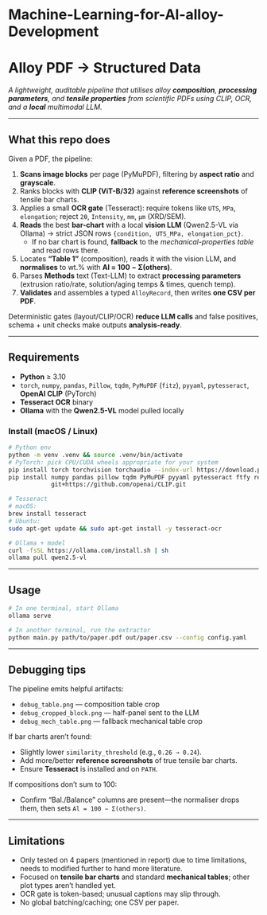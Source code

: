 # Machine-Learning-for-Al-alloy-Development

# Alloy PDF → Structured Data
*A lightweight, auditable pipeline that utilises alloy **composition**, **processing parameters**, and **tensile properties** from scientific PDFs using CLIP, OCR, and a **local** multimodal LLM.*

---

## What this repo does

Given a PDF, the pipeline:

1. **Scans image blocks** per page (PyMuPDF), filtering by **aspect ratio** and **grayscale**.  
2. Ranks blocks with **CLIP (ViT-B/32)** against **reference screenshots** of tensile bar charts.  
3. Applies a small **OCR gate** (Tesseract): require tokens like `UTS`, `MPa`, `elongation`; reject `2θ`, `Intensity`, `mm`, `µm` (XRD/SEM).  
4. **Reads** the best **bar-chart** with a local **vision LLM** (Qwen2.5-VL via Ollama) → strict JSON rows `{condition, UTS_MPa, elongation_pct}`.  
   - If no bar chart is found, **fallback** to the *mechanical-properties table* and read rows there.  
5. Locates **“Table 1”** (composition), reads it with the vision LLM, and **normalises** to wt.% with **Al = 100 − Σ(others)**.  
6. Parses **Methods** text (Text-LLM) to extract **processing parameters** (extrusion ratio/rate, solution/aging temps & times, quench temp).  
7. **Validates** and assembles a typed `AlloyRecord`, then writes **one CSV per PDF**.

Deterministic gates (layout/CLIP/OCR) **reduce LLM calls** and false positives, schema + unit checks make outputs **analysis-ready**.

---

## Requirements

- **Python** ≥ 3.10  
- `torch`, `numpy`, `pandas`, `Pillow`, `tqdm`, `PyMuPDF` (`fitz`), `pyyaml`, `pytesseract`, **OpenAI CLIP** (PyTorch)  
- **Tesseract OCR** binary  
- **Ollama** with the **Qwen2.5-VL** model pulled locally

### Install (macOS / Linux)

```bash
# Python env
python -m venv .venv && source .venv/bin/activate
# PyTorch: pick CPU/CUDA wheels appropriate for your system
pip install torch torchvision torchaudio --index-url https://download.pytorch.org/whl/cu121
pip install numpy pandas pillow tqdm PyMuPDF pyyaml pytesseract ftfy regex \
            git+https://github.com/openai/CLIP.git

# Tesseract
# macOS:
brew install tesseract
# Ubuntu:
sudo apt-get update && sudo apt-get install -y tesseract-ocr

# Ollama + model
curl -fsSL https://ollama.com/install.sh | sh
ollama pull qwen2.5-vl

```

---

## Usage
```bash
# In one terminal, start Ollama
ollama serve

# In another terminal, run the extractor
python main.py path/to/paper.pdf out/paper.csv --config config.yaml
```

---
## Debugging tips

The pipeline emits helpful artifacts:

- `debug_table.png` — composition table crop  
- `debug_cropped_block.png` — half-panel sent to the LLM  
- `debug_mech_table.png` — fallback mechanical table crop  

If bar charts aren’t found:

- Slightly lower `similarity_threshold` (e.g., `0.26 → 0.24`).  
- Add more/better **reference screenshots** of true tensile bar charts.  
- Ensure **Tesseract** is installed and on `PATH`.

If compositions don’t sum to 100:

- Confirm “Bal./Balance” columns are present—the normaliser drops them, then sets `Al = 100 − Σ(others)`.

---

## Limitations 

- Only tested on 4 papers (mentioned in report) due to time limitations, needs to modified further to hand more literature. 
- Focused on **tensile bar charts** and standard **mechanical tables**; other plot types aren’t handled yet.  
- OCR gate is token-based; unusual captions may slip through.  
- No global batching/caching; one CSV per paper.








